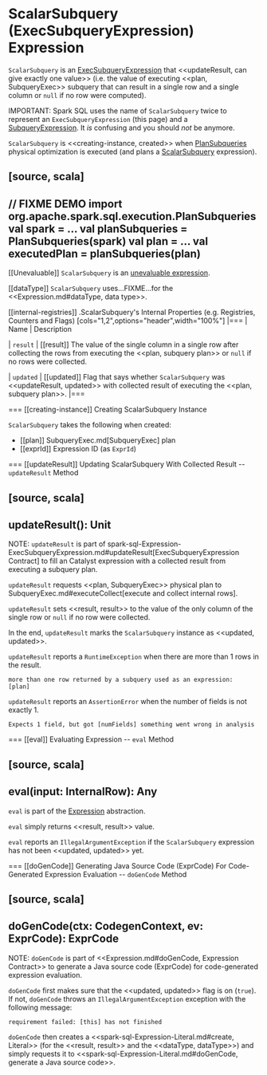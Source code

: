 # ScalarSubquery (ExecSubqueryExpression) Expression

`ScalarSubquery` is an [ExecSubqueryExpression](ExecSubqueryExpression.md) that <<updateResult, can give exactly one value>> (i.e. the value of executing <<plan, SubqueryExec>> subquery that can result in a single row and a single column or `null` if no row were computed).

IMPORTANT: Spark SQL uses the name of `ScalarSubquery` twice to represent an `ExecSubqueryExpression` (this page) and a [SubqueryExpression](ScalarSubquery.md). It _is_ confusing and you should _not_ be anymore.

`ScalarSubquery` is <<creating-instance, created>> when [PlanSubqueries](../physical-optimizations/PlanSubqueries.md) physical optimization is executed (and plans a [ScalarSubquery](ScalarSubquery.md) expression).

[source, scala]
----
// FIXME DEMO
import org.apache.spark.sql.execution.PlanSubqueries
val spark = ...
val planSubqueries = PlanSubqueries(spark)
val plan = ...
val executedPlan = planSubqueries(plan)
----

[[Unevaluable]]
`ScalarSubquery` is an [unevaluable expression](Unevaluable.md).

[[dataType]]
`ScalarSubquery` uses...FIXME...for the <<Expression.md#dataType, data type>>.

[[internal-registries]]
.ScalarSubquery's Internal Properties (e.g. Registries, Counters and Flags)
[cols="1,2",options="header",width="100%"]
|===
| Name
| Description

| `result`
| [[result]] The value of the single column in a single row after collecting the rows from executing the <<plan, subquery plan>> or `null` if no rows were collected.

| `updated`
| [[updated]] Flag that says whether `ScalarSubquery` was <<updateResult, updated>> with collected result of executing the <<plan, subquery plan>>.
|===

=== [[creating-instance]] Creating ScalarSubquery Instance

`ScalarSubquery` takes the following when created:

* [[plan]] SubqueryExec.md[SubqueryExec] plan
* [[exprId]] Expression ID (as `ExprId`)

=== [[updateResult]] Updating ScalarSubquery With Collected Result -- `updateResult` Method

[source, scala]
----
updateResult(): Unit
----

NOTE: `updateResult` is part of spark-sql-Expression-ExecSubqueryExpression.md#updateResult[ExecSubqueryExpression Contract] to fill an Catalyst expression with a collected result from executing a subquery plan.

`updateResult` requests <<plan, SubqueryExec>> physical plan to SubqueryExec.md#executeCollect[execute and collect internal rows].

`updateResult` sets <<result, result>> to the value of the only column of the single row or `null` if no row were collected.

In the end, `updateResult` marks the `ScalarSubquery` instance as <<updated, updated>>.

`updateResult` reports a `RuntimeException` when there are more than 1 rows in the result.

```
more than one row returned by a subquery used as an expression:
[plan]
```

`updateResult` reports an `AssertionError` when the number of fields is not exactly 1.

```
Expects 1 field, but got [numFields] something went wrong in analysis
```

=== [[eval]] Evaluating Expression -- `eval` Method

[source, scala]
----
eval(input: InternalRow): Any
----

`eval` is part of the [Expression](Expression.md#eval) abstraction.

`eval` simply returns <<result, result>> value.

`eval` reports an `IllegalArgumentException` if the `ScalarSubquery` expression has not been <<updated, updated>> yet.

=== [[doGenCode]] Generating Java Source Code (ExprCode) For Code-Generated Expression Evaluation -- `doGenCode` Method

[source, scala]
----
doGenCode(ctx: CodegenContext, ev: ExprCode): ExprCode
----

NOTE: `doGenCode` is part of <<Expression.md#doGenCode, Expression Contract>> to generate a Java source code (ExprCode) for code-generated expression evaluation.

`doGenCode` first makes sure that the <<updated, updated>> flag is on (`true`). If not, `doGenCode` throws an `IllegalArgumentException` exception with the following message:

```
requirement failed: [this] has not finished
```

`doGenCode` then creates a <<spark-sql-Expression-Literal.md#create, Literal>> (for the <<result, result>> and the <<dataType, dataType>>) and simply requests it to <<spark-sql-Expression-Literal.md#doGenCode, generate a Java source code>>.
